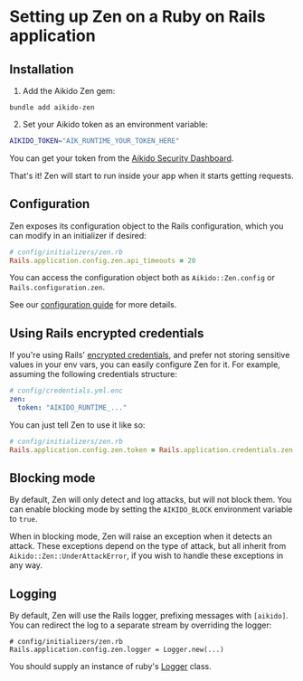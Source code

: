 # Setting up Zen on a Ruby on Rails application

## Installation

1. Add the Aikido Zen gem:

```
bundle add aikido-zen
```

2. Set your Aikido token as an environment variable:
```sh
AIKIDO_TOKEN="AIK_RUNTIME_YOUR_TOKEN_HERE"
```

You can get your token from the [Aikido Security Dashboard](https://help.aikido.dev/doc/creating-an-aikido-zen-firewall-token/doc6vRJNzC4u).

That's it! Zen will start to run inside your app when it starts getting
requests.

## Configuration

Zen exposes its configuration object to the Rails configuration, which you can
modify in an initializer if desired:

``` ruby
# config/initializers/zen.rb
Rails.application.config.zen.api_timeouts = 20
```

You can access the configuration object both as `Aikido::Zen.config` or
`Rails.configuration.zen`.

See our [configuration guide](docs/config.md) for more details.

## Using Rails encrypted credentials

If you're using Rails' [encrypted credentials][creds], and prefer not storing
sensitive values in your env vars, you can easily configure Zen for it. For
example, assuming the following credentials structure:

``` yaml
# config/credentials.yml.enc
zen:
  token: "AIKIDO_RUNTIME_..."
```

You can just tell Zen to use it like so:

``` ruby
# config/initializers/zen.rb
Rails.application.config.zen.token = Rails.application.credentials.zen.token
```

[creds]: https://guides.rubyonrails.org/security.html#environmental-security

## Blocking mode

By default, Zen will only detect and log attacks, but will not block them. You
can enable blocking mode by setting the `AIKIDO_BLOCK` environment variable
to `true`.

When in blocking mode, Zen will raise an exception when it detects an attack.
These exceptions depend on the type of attack, but all inherit from
`Aikido::Zen::UnderAttackError`, if you wish to handle these exceptions in any
way.

## Logging

By default, Zen will use the Rails logger, prefixing messages with `[aikido]`.
You can redirect the log to a separate stream by overriding the logger:

```
# config/initializers/zen.rb
Rails.application.config.zen.logger = Logger.new(...)
```

You should supply an instance of ruby's [Logger](https://github.com/ruby/logger)
class.

